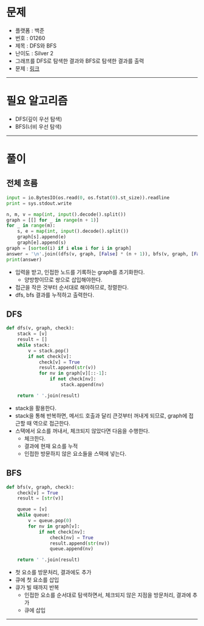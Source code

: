 # 문제
- 플랫폼 : 백준
- 번호 : 01260
- 제목 : DFS와 BFS
- 난이도 : Silver 2
- 그래프를 DFS로 탐색한 결과와 BFS로 탐색한 결과를 출력
- 문제 : <a href="https://www.acmicpc.net/problem/1260" target="_blank">링크</a>

---

# 필요 알고리즘
- DFS(깊이 우선 탐색)
- BFS(너비 우선 탐색)

---

# 풀이

## 전체 흐름
```python
input = io.BytesIO(os.read(0, os.fstat(0).st_size)).readline
print = sys.stdout.write

n, m, v = map(int, input().decode().split())
graph = [[] for _ in range(n + 1)]
for _ in range(m):
    s, e = map(int, input().decode().split())
    graph[s].append(e)
    graph[e].append(s)
graph = [sorted(i) if i else i for i in graph]
answer = '\n'.join((dfs(v, graph, [False] * (n + 1)), bfs(v, graph, [False] * (n + 1))))
print(answer)
```
- 입력을 받고, 인접한 노드를 기록하는 graph를 초기화한다.
  - 양방향이므로 쌍으로 삽입해야한다.
- 접근을 작은 것부터 순서대로 해야하므로, 정렬한다.
- dfs, bfs 결과를 누적하고 출력한다.

## DFS
```python
def dfs(v, graph, check):
    stack = [v]
    result = []
    while stack:
        v = stack.pop()
        if not check[v]:
            check[v] = True
            result.append(str(v))
            for nv in graph[v][::-1]:
                if not check[nv]:
                    stack.append(nv)

    return ' '.join(result)
```
- stack을 활용한다.
- stack을 통해 반복하면, 메서드 호출과 달리 큰것부터 꺼내게 되므로, graph에 접근할 때 역으로 접근한다.
- 스택에서 요소를 꺼내서, 체크되지 않았다면 다음을 수행한다.
  - 체크한다.
  - 결과에 현재 요소를 누적
  - 인접한 방문하지 않은 요소들을 스택에 넣는다.

## BFS
```python
def bfs(v, graph, check):
    check[v] = True
    result = [str(v)]

    queue = [v]
    while queue:
        v = queue.pop(0)
        for nv in graph[v]:
            if not check[nv]:
                check[nv] = True
                result.append(str(nv))
                queue.append(nv)

    return ' '.join(result)
```
- 첫 요소를 방문처리, 결과에도 추가
- 큐에 첫 요소를 삽입
- 큐가 빌 때까지 반복
  - 인접한 요소를 순서대로 탐색하면서, 체크되지 않은 지점을 방문처리, 결과에 추가
  - 큐에 삽입

---
